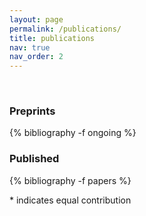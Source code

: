 ```yaml
---
layout: page
permalink: /publications/
title: publications
nav: true
nav_order: 2
---
```


<!-- _pages/publications.md -->
<div class="publications">

<!-- <p><a href='https://scholar.google.com/citations?user=tnOczoAAAAAJ&hl=en'>Here</a> is the link to my Google Scholar.</p> -->
<br />
<h3>Preprints</h3>
{% bibliography -f ongoing %}
<br />
<h3>Published</h3>
{% bibliography -f papers %}

<p>* indicates equal contribution</p>

</div>

